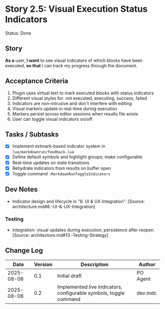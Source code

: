 # Story 2.5: Visual Execution Status Indicators

Status: Done

## Story
**As a** user,
**I want** to see visual indicators of which blocks have been executed,
**so that** I can track my progress through the document.

## Acceptance Criteria
1. Plugin uses virtual text to mark executed blocks with status indicators
2. Different visual styles for: not executed, executing, success, failed
3. Indicators are non-intrusive and don't interfere with editing
4. Visual markers update in real-time during execution
5. Markers persist across editor sessions when results file exists
6. User can toggle visual indicators on/off

## Tasks / Subtasks
- [x] Implement extmark-based indicator system in `lua/markdownrun/feedback.lua`
- [x] Define default symbols and highlight groups; make configurable
- [x] Real-time updates on state transitions
- [x] Rehydrate indicators from results on buffer open
- [x] Toggle command `:MarkdownRunToggleIndicators`

## Dev Notes
- Indicator design and lifecycle in "8. UI & UX Integration". [Source: architecture.md#8.-UI-&-UX-Integration]

### Testing
- Integration: visual updates during execution; persistence after reopen. [Source: architecture.md#13.-Testing-Strategy]

## Change Log
| Date | Version | Description | Author |
|------|---------|-------------|--------|
| 2025-08-08 | 0.1 | Initial draft | PO Agent |
| 2025-08-08 | 0.2 | Implemented live indicators, configurable symbols, toggle command | dev.mdc |
